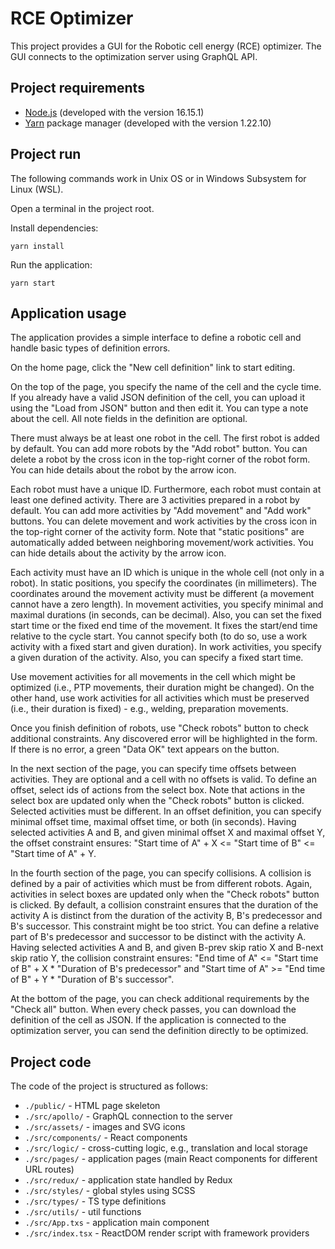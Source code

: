 # RCE Optimizer

This project provides a GUI for the Robotic cell energy (RCE) optimizer.
The GUI connects to the optimization server using GraphQL API.

## Project requirements

* [Node.js](https://nodejs.org/en) (developed with the version 16.15.1)
* [Yarn](https://yarnpkg.com/) package manager (developed with the version 1.22.10)

## Project run

The following commands work in Unix OS or in Windows Subsystem for Linux (WSL).

Open a terminal in the project root.

Install dependencies:

`yarn install`

Run the application:

`yarn start`

## Application usage

The application provides a simple interface to define a robotic cell and handle
basic types of definition errors.

On the home page, click the "New cell definition" link to start editing.

On the top of the page, you specify the name of the cell and the cycle time.
If you already have a valid JSON definition of the cell, you can upload it
using the "Load from JSON" button and then edit it. You can type a note about
the cell. All note fields in the definition are optional.

There must always be at least one robot in the cell. The first robot is added
by default. You can add more robots by the "Add robot" button. You can delete
a robot by the cross icon in the top-right corner of the robot form. You can
hide details about the robot by the arrow icon.

Each robot must have a unique ID. Furthermore, each robot must contain at least
one defined activity. There are 3 activities prepared in a robot by default.
You can add more activities by "Add movement" and "Add work" buttons. You can
delete movement and work activities by the cross icon in the top-right corner of
the activity form. Note that "static positions" are automatically added
between neighboring movement/work activities. You can hide details about the
activity by the arrow icon.

Each activity must have an ID which is unique in the whole cell (not only in
a robot). In static positions, you specify the coordinates (in millimeters).
The coordinates around the movement activity must be different (a movement
cannot have a zero length). In movement activities, you specify minimal
and maximal durations (in seconds, can be decimal). Also, you can set the fixed
start time or the fixed end time of the movement. It fixes the start/end time
relative to the cycle start. You cannot specify both (to do so, use a work activity
with a fixed start and given duration). In work activities, you specify a given
duration of the activity. Also, you can specify a fixed start time.

Use movement activities for all movements in the cell which might be optimized
(i.e., PTP movements, their duration might be changed). On the other hand, use work activities
for all activities which must be preserved (i.e., their duration is fixed) -
e.g., welding, preparation movements.

Once you finish definition of robots, use "Check robots" button to check
additional constraints. Any discovered error will be highlighted in the form.
If there is no error, a green "Data OK" text appears on the button.

In the next section of the page, you can specify time offsets between
activities. They are optional and a cell with no offsets is valid. To define
an offset, select ids of actions from the select box. Note that actions in
the select box are updated only when the "Check robots" button is clicked.
Selected activities must be different. In an offset definition, you can specify
minimal offset time, maximal offset time, or both (in seconds). Having selected activities A and B,
and given minimal offset X and maximal offset Y, the offset constraint ensures:
"Start time of A" + X <= "Start time of B" <= "Start time of A" + Y.

In the fourth section of the page, you can specify collisions. A collision is defined
by a pair of activities which must be from different robots. Again, activities in
select boxes are updated only when the "Check robots" button is clicked.
By default, a collision constraint ensures that the duration of the activity A is
distinct from the duration of the activity B, B's predecessor and B's successor.
This constraint might be too strict. You can define a relative part of B's predecessor
and successor to be distinct with the activity A. Having selected activities A and B,
and given B-prev skip ratio X and B-next skip ratio Y, the collision constraint ensures:
"End time of A" <= "Start time of B" + X * "Duration of B's predecessor" and
"Start time of A" >= "End time of B" + Y * "Duration of B's successor".

At the bottom of the page, you can check additional requirements by the "Check all"
button. When every check passes, you can download the definition of the cell as JSON.
If the application is connected to the optimization server, you can send the definition
directly to be optimized.

## Project code

The code of the project is structured as follows:

* `./public/` - HTML page skeleton
* `./src/apollo/` - GraphQL connection to the server
* `./src/assets/` - images and SVG icons
* `./src/components/` - React components
* `./src/logic/` - cross-cutting logic, e.g., translation and local storage
* `./src/pages/` - application pages (main React components for different URL routes)
* `./src/redux/` - application state handled by Redux
* `./src/styles/` - global styles using SCSS
* `./src/types/` - TS type definitions
* `./src/utils/` - util functions
* `./src/App.txs` - application main component
* `./src/index.tsx` - ReactDOM render script with framework providers
